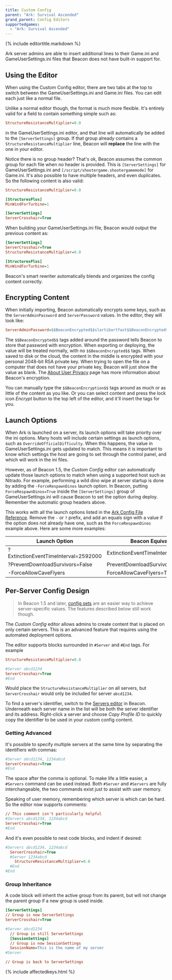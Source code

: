 ```yaml
---
title: Custom Config
parent: "Ark: Survival Ascended"
grand_parent: Config Editors
supportedgames:
  - "Ark: Survival Ascended"
---
```

{% include editortitle.markdown %}

Ark server admins are able to insert additional lines to their Game.ini and GameUserSettings.ini files that Beacon does not have built-in support for.

## Using the Editor

When using the Custom Config editor, there are two tabs at the top to switch between the GameUserSettings.ini and Game.ini files. You can edit each just like a normal file.

Unlike a normal editor though, the format is much more flexible. It's entirely valid for a field to contain something simple such as:
```ini
StructureResistanceMultiplier=0.0
```
in the GameUserSettings.ini editor, and that line will automatically be added to the `[ServerSettings]` group. If that group already contains a `StructureResistanceMultiplier` line, Beacon will **replace** the line with the one in your editor.

Notice there is no group header? That's ok, Beacon assumes the common group for each file when no header is provided. This is `[ServerSettings]` for GameUserSettings.ini and `[/script/shootergame.shootergamemode]` for Game.ini. It's also possible to have multiple headers, and even duplicates. So the following content is also valid:
```ini
StructureResistanceMultiplier=0.0

[StructuresPlus]
MinWindForTurbine=1

[ServerSettings]
ServerCrosshair=True
```

When building your GameUserSettings.ini file, Beacon would output the previous content as:
```ini
[ServerSettings]
ServerCrosshair=True
StructureResistanceMultiplier=0.0

[StructuresPlus]
MinWindForTurbine=1
```

Beacon's smart rewriter automatically blends and organizes the config content correctly.

## Encrypting Content

When initially importing, Beacon automatically encrypts some keys, such as the `ServerAdminPassword` and `ServerPassword` values. In the editor, they will look like:
```ini
ServerAdminPassword=$$BeaconEncrypted$$slartibartfast$$BeaconEncrypted$$
```

The `$$BeaconEncrypted$$` tags added around the password tells Beacon to store that password with encryption. When exporting or deploying, the value will be treated normally, with no `$$BeaconEncrypted$$` tags. When saved to disk or the cloud, the content in the middle is encrypted with your personal 2048-bit RSA private key. When trying to open the file on a computer that does not have your private key, Beacon will just show the value as blank. The [About User Privacy](/accounts/privacy) page has more information about Beacon's encryption.

You can manually type the `$$BeaconEncryption$$` tags around as much or as little of the content as you like. Or you can select content and press the lock icon _Encrypt_ button to the top left of the editor, and it'll insert the tags for you.

## Launch Options

When Ark is launched on a server, its launch options will take priority over the ini options. Many hosts will include certain settings as launch options, such as `OverrideOfficialDifficulty`. When this happens, the value in GameUserSettings.ini gets updated to match. This means it is important to know which settings the host are going to set through the control panel, and which will work in the ini files.

However, as of Beacon 1.5, the _Custom Config_ editor can automatically update those launch options to match when using a supported host such as Nitrado. For example, performing a wild dino wipe at server startup is done by adding the `-ForceRespawnDinos` launch option. In Beacon, putting `ForceRespawnDinos=True` inside the `[ServerSettings]` group of GameUserSettings.ini will cause Beacon to set the option during deploy. Remember the automatic group headers above.

This works with all the launch options listed in the [Ark Config File Reference](https://ark.fandom.com/wiki/Server_configuration). Remove the `-` or `?` prefix, and add an equals sign with a value if the option does not already have one, such as the `ForceRespawnDinos` example above. Here are some more examples:

| Launch Option | Beacon Equivalent |
| -- | -- |
| ?ExtinctionEventTimeInterval=2592000 | ExtinctionEventTimeInterval=2592000 |
| ?PreventDownloadSurvivors=False | PreventDownloadSurvivors=False |
| -ForceAllowCaveFlyers | ForceAllowCaveFlyers=True |

## Per-Server Config Design

> In Beacon 1.5 and later, [config sets](/core/configsets) are an easier way to achieve server-specific values. The features described below still work though.

The _Custom Config_ editor allows admins to create content that is placed on only certain servers. This is an advanced feature that requires using the automated deployment options.

The editor supports blocks surrounded in `#Server` and `#End` tags. For example

```ini
StructureResistanceMultiplier=0.0

#Server abcd1234
ServerCrosshair=True
#End
```

Would place the `StructureResistanceMultiplier` on all servers, but `ServerCrosshair` would only be included for server `abcd1234`.

To find a server's identifier, switch to the [Servers editor](/configs/deployments/) in Beacon. Underneath each server name in the list will be both the server identifier and its address. Right-click a server and choose _Copy Profile ID_ to quickly copy the identifier to be used in your custom config content.

### Getting Advanced

It's possible to specify multiple servers at the same time by separating the identifiers with commas:

```ini
#Server abcd1234, 1234abcd
ServerCrosshair=True
#End
```

The space after the comma is optional. To make life a little easier, a `#Servers` command can be used instead. Both `#Server` and `#Servers` are fully interchangeable, the two commands exist just to assist with user memory.

Speaking of user memory, remembering which server is which can be hard. So the editor now supports comments:

```ini
// This comment isn't particularly helpful
#Servers abcd1234, 1234abcd
ServerCrosshair=True
#End
```

And it's even possible to nest code blocks, and indent if desired:

```ini
#Servers abcd1234, 1234abcd
  ServerCrosshair=True
  #Server 1234abcd
    StructureResistanceMultiplier=0.0
  #End
#End
```

### Group Inheritance

A code block will inherit the active group from its parent, but will not change the parent group if a new group is used inside.

```ini
[ServerSettings]
// Group is now ServerSettings
ServerCrosshair=True

#Server abcd1234
  // Group is still ServerSettings
  [SessionSettings]
  // Group is now SessionSettings
  SessionName=This is the name of my server
#Server

// Group is back to ServerSettings
```

{% include affectedkeys.html %}